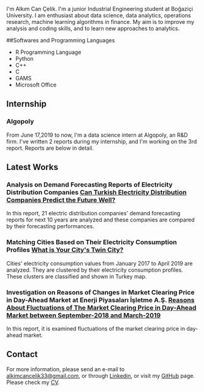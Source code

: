 I'm Alkım Can Çelik. I'm a junior Industrial Engineering student at Boğaziçi University. I am enthusiast about data science, data analytics, operations research, machine learning algorithms in finance. My aim is to improve my analysis and coding skills, and to learn new approaches to analytics. 

##Softwares and Programming Languages

+ R Programming Language
+ Python
+ C++
+ C
+ GAMS
+ Microsoft Office

## Internship

### Algopoly

From June 17,2019 to now, I'm a data science intern at Algopoly, an R&D firm. I've written 2 reports during my internship, and I'm working on the 3rd report. Reports are below in detail.

## Latest Works

### Analysis on Demand Forecasting Reports of Electricity Distribution Companies [Can Turkish Electricity Distribution Companies Predict the Future Well?](https://alkimcelik.github.io/Analysis_of_Demand_Forecast_Reports.html)

In this report, 21 electric distribution companies' demand forecasting reports for next 10 years are analyzed and these companies are compared by their forecasting performances.

### Matching Cities Based on Their Electricity Consumption Profiles [What is Your City's Twin City?](https://alkimcelik.github.io/Electricity_Consumption_Profiles.html)

Cities' electricity consumption values from January 2017 to April 2019 are analyzed. They are clustered by their electricity consumption profiles. These clusters are classified and shown in Turkey map.

### Investigation on Reasons of Changes in Market Clearing Price in Day-Ahead Market at Enerji Piyasaları İşletme A.Ş. [Reasons About Fluctuations of The Market Clearing Price in Day-Ahead Market between September-2018 and March-2019](https://alkimcelik.github.io/Reasons%20about%20Fluctuations%20of%20The%20Market%20Clearing%20Price%20in%20Day-Ahead%20Market%20between%20September-2018%20and%20March-2019.html)

In this report, it is examined fluctuations of the market clearing price in day-ahead market. 



## Contact

For more information, please send an e-mail to alkimcancelik33@gmail.com, or through [Linkedin](https://www.linkedin.com/in/alk%C4%B1m-can-%C3%A7elik-b8446b131/), or visit my [GitHub](https://github.com/alkimcelik) page. Please check my [CV](https://github.com/alkimcelik/alkimcelik.github.io/blob/master/Alk%C4%B1m%20Can_%C3%87elik_Resume.pdf).




